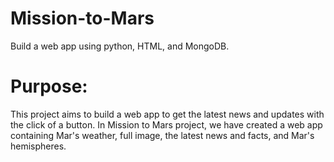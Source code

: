 # Mission-to-Mars
Build a web app using python, HTML, and MongoDB.

# Purpose:
 This project aims to build a web app to get the latest news and updates with the click of a button. In Mission to Mars project, we have created a web app containing Mar's weather, full image, the latest news and facts, and Mar's hemispheres. 
